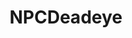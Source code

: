---
layout: prefab
title: NPCDeadeye
data_file: NPCDeadeye
parent: Prefabs
nav_exclude: true
search_exclude: false
---
